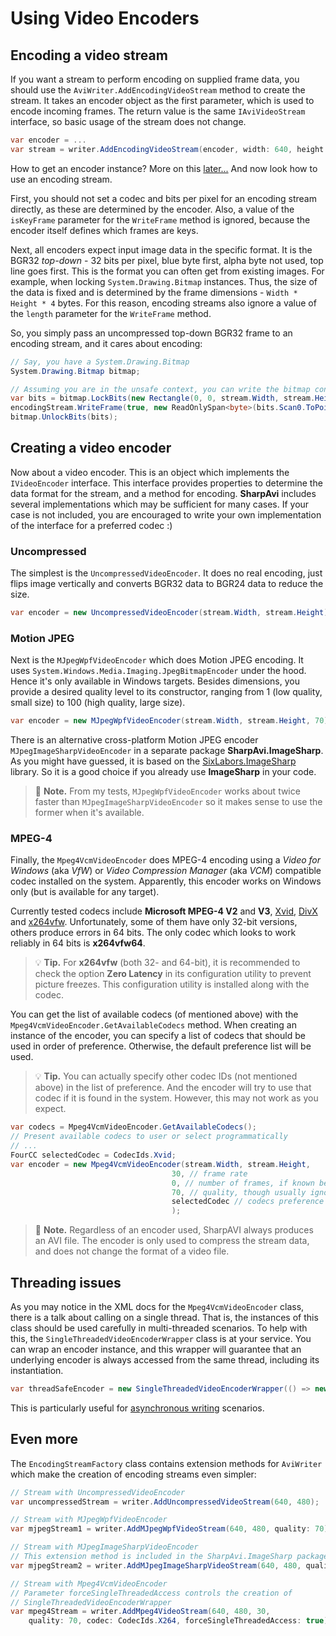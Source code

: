 # Using Video Encoders

## Encoding a video stream

If you want a stream to perform encoding on supplied frame data, you should use the `AviWriter.AddEncodingVideoStream` method to create the stream. It takes an encoder object as the first parameter, which is used to encode incoming frames. The return value is the same `IAviVideoStream` interface, so basic usage of the stream does not change.
```cs
var encoder = ...
var stream = writer.AddEncodingVideoStream(encoder, width: 640, height: 480);
```

How to get an encoder instance? More on this [later...](#creating-a-video-encoder) And now look how to use an encoding stream.

First, you should not set a codec and bits per pixel for an encoding stream directly, as these are determined by the encoder. Also, a value of the `isKeyFrame` parameter for the `WriteFrame` method is ignored, because the encoder itself defines which frames are keys.

Next, all encoders expect input image data in the specific format. It is the BGR32 _top-down_ - 32 bits per pixel, blue byte first, alpha byte not used, top line goes first. This is the format you can often get from existing images. For example, when locking `System.Drawing.Bitmap` instances. Thus, the size of the data is fixed and is determined by the frame dimensions - `Width * Height * 4` bytes. For this reason, encoding streams also ignore a value of the `length` parameter for the `WriteFrame` method.

So, you simply pass an uncompressed top-down BGR32 frame to an encoding stream, and it cares about encoding:
```cs
// Say, you have a System.Drawing.Bitmap
System.Drawing.Bitmap bitmap;

// Assuming you are in the unsafe context, you can write the bitmap contents right to the stream
var bits = bitmap.LockBits(new Rectangle(0, 0, stream.Width, stream.Height), ImageLockMode.ReadOnly, PixelFormat.Format32bppRgb);
encodingStream.WriteFrame(true, new ReadOnlySpan<byte>(bits.Scan0.ToPointer(), bits.Stride * stream.Height));
bitmap.UnlockBits(bits);
```

## Creating a video encoder

Now about a video encoder. This is an object which implements the `IVideoEncoder` interface. This interface provides properties to determine the data format for the stream, and a method for encoding. **SharpAvi** includes several implementations which may be sufficient for many cases. If your case is not included, you are encouraged to write your own implementation of the interface for a preferred codec :)

### Uncompressed

The simplest is the `UncompressedVideoEncoder`. It does no real encoding, just flips image vertically and converts BGR32 data to BGR24 data to reduce the size.
```cs
var encoder = new UncompressedVideoEncoder(stream.Width, stream.Height);
```

### Motion JPEG

Next is the `MJpegWpfVideoEncoder` which does Motion JPEG encoding. It uses `System.Windows.Media.Imaging.JpegBitmapEncoder` under the hood. Hence it's only available in Windows targets. Besides dimensions, you provide a desired quality level to its constructor, ranging from 1 (low quality, small size) to 100 (high quality, large size).
```cs
var encoder = new MJpegWpfVideoEncoder(stream.Width, stream.Height, 70);
```

There is an alternative cross-platform Motion JPEG encoder `MJpegImageSharpVideoEncoder` in a separate package **SharpAvi.ImageSharp**. As you might have guessed, it is based on the [SixLabors.ImageSharp](https://github.com/SixLabors/ImageSharp) library. So it is a good choice if you already use **ImageSharp** in your code.

> :memo: **Note.** From my tests, `MJpegWpfVideoEncoder` works about twice faster than `MJpegImageSharpVideoEncoder` so it makes sense to use the former when it's available.

### MPEG-4

Finally, the `Mpeg4VcmVideoEncoder` does MPEG-4 encoding using a _Video for Windows_ (aka _VfW_) or _Video Compression Manager_ (aka _VCM_) compatible codec installed on the system. Apparently, this encoder works on Windows only (but is available for any target).

Currently tested codecs include **Microsoft MPEG-4 V2** and **V3**, [Xvid](https://www.xvid.com/download/), [DivX](http://www.divx.com/en/software/divx) and [x264vfw](http://sourceforge.net/projects/x264vfw/files/). Unfortunately, some of them have only 32-bit versions, others produce errors in 64 bits. The only codec which looks to work reliably in 64 bits is **x264vfw64**.

> :bulb: **Tip.** For **x264vfw** (both 32- and 64-bit), it is recommended to check the option **Zero Latency** in its configuration utility to prevent picture freezes. This configuration utility is installed along with the codec.

You can get the list of available codecs (of mentioned above) with the `Mpeg4VcmVideoEncoder.GetAvailableCodecs` method. When creating an instance of the encoder, you can specify a list of codecs that should be used in order of preference. Otherwise, the default preference list will be used.

> :bulb: **Tip.** You can actually specify other codec IDs (not mentioned above) in the list of preference. And the encoder will try to use that codec if it is found in the system. However, this may not work as you expect.

```cs
var codecs = Mpeg4VcmVideoEncoder.GetAvailableCodecs();
// Present available codecs to user or select programmatically
// ...
FourCC selectedCodec = CodecIds.Xvid;
var encoder = new Mpeg4VcmVideoEncoder(stream.Width, stream.Height, 
                                    30, // frame rate
                                    0, // number of frames, if known beforehand, or zero
                                    70, // quality, though usually ignored :(
                                    selectedCodec // codecs preference
                                    );
```

> :memo: **Note.** Regardless of an encoder used, SharpAVI always produces an AVI file. The encoder is only used to compress the stream data, and does not change the format of a video file.

## Threading issues

As you may notice in the XML docs for the `Mpeg4VcmVideoEncoder` class, there is a talk about calling on a single thread. That is, the instances of this class should be used carefully in multi-threaded scenarios.
To help with this, the `SingleThreadedVideoEncoderWrapper` class is at your service. You can wrap an encoder instance, and this wrapper will guarantee that an underlying encoder is always accessed from the same thread, including its instantiation.
```cs
var threadSafeEncoder = new SingleThreadedVideoEncoderWrapper(() => new Mpeg4VcmVideoEncoder(...));
```
This is particularly useful for [asynchronous writing](asynchronous-writing.md) scenarios.

## Even more

The `EncodingStreamFactory` class contains extension methods for `AviWriter` which make the creation of encoding streams even simpler:
```cs
// Stream with UncompressedVideoEncoder
var uncompressedStream = writer.AddUncompressedVideoStream(640, 480);

// Stream with MJpegWpfVideoEncoder
var mjpegStream1 = writer.AddMJpegWpfVideoStream(640, 480, quality: 70);

// Stream with MJpegImageSharpVideoEncoder
// This extension method is included in the SharpAvi.ImageSharp package
var mjpegStream2 = writer.AddMJpegImageSharpVideoStream(640, 480, quality: 70);

// Stream with Mpeg4VcmVideoEncoder
// Parameter forceSingleThreadedAccess controls the creation of 
// SingleThreadedVideoEncoderWrapper
var mpeg4Stream = writer.AddMpeg4VideoStream(640, 480, 30, 
    quality: 70, codec: CodecIds.X264, forceSingleThreadedAccess: true);
```
